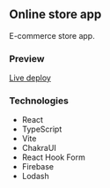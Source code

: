 ## Online store app

E-commerce store app.

### Preview

[Live deploy](https://splendid-peony-2fbcf9.netlify.app/)

### Technologies

* React
* TypeScript
* Vite
* ChakraUI
* React Hook Form
* Firebase
* Lodash
